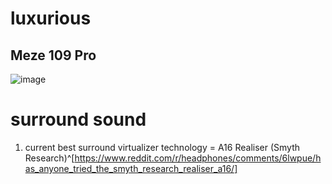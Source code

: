 # luxurious
## Meze 109 Pro
![image](https://cdn.shopify.com/s/files/1/1238/0038/files/109Pro-header_8957b8ea-d75a-4dc2-abcb-a0cb41a17697.jpg?v=1663149794)

# surround sound
1. current best surround virtualizer technology = A16 Realiser (Smyth Research)^[https://www.reddit.com/r/headphones/comments/6lwpue/has_anyone_tried_the_smyth_research_realiser_a16/]